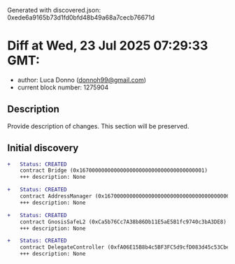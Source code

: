 Generated with discovered.json: 0xede6a9165b73d1fd0bfd48b49a68a7cecb76671d

# Diff at Wed, 23 Jul 2025 07:29:33 GMT:

- author: Luca Donno (<donnoh99@gmail.com>)
- current block number: 1275904

## Description

Provide description of changes. This section will be preserved.

## Initial discovery

```diff
+   Status: CREATED
    contract Bridge (0x1670000000000000000000000000000000000001)
    +++ description: None
```

```diff
+   Status: CREATED
    contract AddressManager (0x1670000000000000000000000000000000000006)
    +++ description: None
```

```diff
+   Status: CREATED
    contract GnosisSafeL2 (0xCa5b76Cc7A38b86Db11E5aE5B1fc9740c3bA3DE8)
    +++ description: None
```

```diff
+   Status: CREATED
    contract DelegateController (0xfA06E15B8b4c5BF3FC5d9cfD083d45c53Cbe8C7C)
    +++ description: None
```
